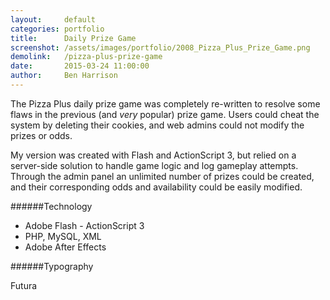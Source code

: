 ```yaml
---
layout:     default
categories: portfolio
title:      Daily Prize Game
screenshot: /assets/images/portfolio/2008_Pizza_Plus_Prize_Game.png
demolink:   /pizza-plus-prize-game
date:       2015-03-24 11:00:00
author:     Ben Harrison
---
```


The Pizza Plus daily prize game was completely re-written to resolve some flaws in the 
previous (and <em>very</em> popular) prize game. Users could cheat the system by deleting
their cookies, and web admins could not modify the prizes or odds.

My version was created with Flash and ActionScript 3, but relied on a server-side solution
to handle game logic and log gameplay attempts. Through the admin panel an unlimited number
of prizes could be created, and their corresponding odds and availability could be easily
modified.

######Technology

* Adobe Flash - ActionScript 3
* PHP, MySQL, XML
* Adobe After Effects

######Typography

Futura

